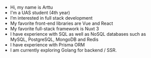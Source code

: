 - Hi, my name is Arttu
- I'm a UAS student (4th year)
- I’m interested in full stack development
- My favorite front-end libraries are Vue and React
- My favorite full-stack framework is Nuxt 3
- I have experience with SQL as well as NoSQL databases such as MySQL, PostgreSQL, MongoDB and Redis
- I have experience with Prisma ORM
- I am currently exploring Golang for backend / SSR.
